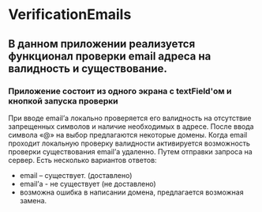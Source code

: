 # VerificationEmails
## В данном приложении реализуется функционал проверки email адреса на валидность и существование.
### Приложение состоит из одного экрана с textField'ом и кнопкой запуска проверки
При вводе email’а локально проверяется его валидность на отсутствие запрещенных символов и  наличие необходимых в адресе.
После ввода символа «@» на выбор предлагаются некоторые домены.
Когда email проходит локальную проверку валидности активируется возможность проверки существования email’а удаленно. Путем отправки запроса на сервер. 
Есть несколько вариантов ответов:
- email – существует. (доставлено)
- email’а -  не существует (не доставлено)
- возможна ошибка в написании домена, предлагается возможная замена.
